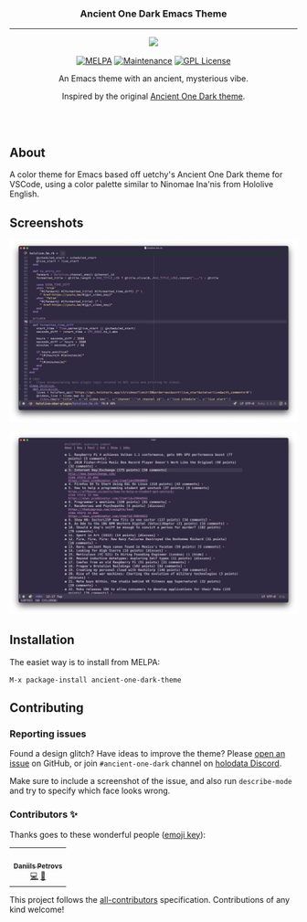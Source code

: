 <h3 align="center">Ancient One Dark Emacs Theme</h3>
<hr/>

<p align="center">
  <img src="https://upload.wikimedia.org/wikipedia/commons/thumb/0/08/EmacsIcon.svg/120px-EmacsIcon.svg.png" />
</p>

<p align="center">
<a href="https://melpa.org/#/ancient-one-dark-theme"><img alt="MELPA" src="https://melpa.org/packages/ancient-one-dark-theme-badge.svg"/></a>
<a href="https://github.com/ianpan870102/wilmersdorf-emacs-theme"><img src="https://img.shields.io/badge/Maintained%3F-yes-green.svg" alt="Maintenance"></a>
<a href="https://www.gnu.org/licenses/gpl-3.0"><img src="https://img.shields.io/badge/License-GPL%20v3-blue.svg" alt="GPL License"></a>
</p>

<p align="center">An Emacs theme with an ancient, mysterious vibe.</p>

<p align="center">Inspired by the original <a href="https://marketplace.visualstudio.com/items?itemName=uetchy.ancient-one-dark">Ancient One Dark theme</a>.</p>

<br/>
<br/>

## About

A color theme for Emacs based off uetchy's Ancient One Dark theme for VSCode, using a color palette similar to Ninomae Ina'nis from Hololive English.

## Screenshots

![Ruby mode](./screenshots/one-dark-ruby-mode.png)

![HN Reader](./screenshots/one-dark-hn-reader.png)

## Installation

The easiet way is to install from MELPA:

```
M-x package-install ancient-one-dark-theme
```

## Contributing

### Reporting issues

Found a design glitch? Have ideas to improve the theme? Please [open an issue](https://github.com/holodata/ancient-one-dark-emacs/issues) on GitHub, or join `#ancient-one-dark` channel on [holodata Discord](https://holodata.org/discord).

Make sure to include a screenshot of the issue, and also run `describe-mode` and try to specify which face looks wrong.

### Contributors ✨

Thanks goes to these wonderful people ([emoji key](https://allcontributors.org/docs/en/emoji-key)):

<!-- ALL-CONTRIBUTORS-LIST:START - Do not remove or modify this section -->
<!-- prettier-ignore-start -->
<!-- markdownlint-disable -->
<table>
  <tr>
    <td align="center"><a href="https://github.com/DaniruKun"><img src="https://avatars.githubusercontent.com/u/5202322?v=4?s=50" width="50px;" alt=""/><br /><sub><b>Daniils Petrovs</b></sub></a><br /><a href="https://github.com/holodata/ancient-one-dark-emacs/commits?author=DaniruKun" title="Code">💻</a> <a href="#design-DaniruKun" title="Design">🎨</a></td>
  </tr>
</table>

<!-- markdownlint-restore -->
<!-- prettier-ignore-end -->

<!-- ALL-CONTRIBUTORS-LIST:END -->

This project follows the [all-contributors](https://github.com/all-contributors/all-contributors) specification. Contributions of any kind welcome!
